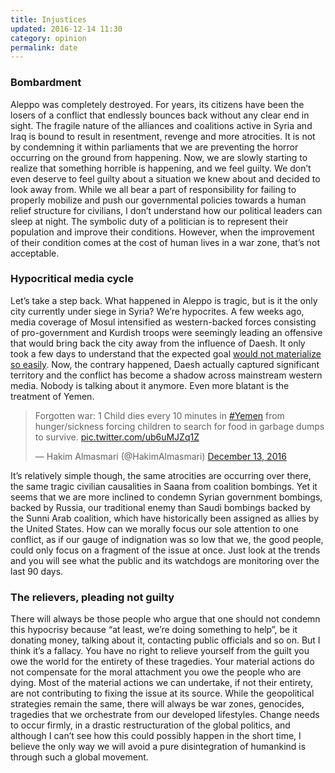 ```yaml
---
title: Injustices
updated: 2016-12-14 11:30
category: opinion
permalink: date
---
```


### Bombardment
Aleppo was completely destroyed. For years, its citizens have been the losers of a conflict that endlessly bounces back without any clear end in sight. The fragile nature of the alliances and coalitions active in Syria and Iraq is bound to result in resentment, revenge and more atrocities. It is not by condemning it within parliaments that we are preventing the horror occurring on the ground from happening. Now, we are slowly starting to realize that something horrible is happening, and we feel guilty. We don’t even deserve to feel guilty about a situation we knew about and decided to look away from. While we all bear a part of responsibility for failing to properly mobilize and push our governmental policies towards a human relief structure for civilians, I don’t understand how our political leaders can sleep at night. The symbolic duty of a politician is to represent their population and improve their conditions. However, when the improvement of their condition comes at the cost of human lives in a war zone, that’s not acceptable.

### Hypocritical media cycle
<script type="text/javascript" src="https://ssl.gstatic.com/trends_nrtr/1015_RC10/embed_loader.js"></script> <script type="text/javascript"> trends.embed.renderExploreWidget("TIMESERIES", {"comparisonItem":[{"keyword":"/m/0fyc5","geo":"","time":"2016-09-01 2017-01-01"},{"keyword":"/m/01505k","geo":"","time":"2016-09-01 2017-01-01"},{"keyword":"/m/01cgxp","geo":"","time":"2016-09-01 2017-01-01"}],"category":0,"property":""}, {"exploreQuery":"date=2016-09-01%202017-01-01&q=%2Fm%2F0fyc5,%2Fm%2F01505k,%2Fm%2F01cgxp","guestPath":"https://trends.google.com:443/trends/embed/"}); </script> 
Let’s take a step back. What happened in Aleppo is tragic, but is it the only city currently under siege in Syria? We’re hypocrites. A few weeks ago, media coverage of Mosul intensified as western-backed forces consisting of pro-government and Kurdish troops were seemingly leading an offensive that would bring back the city away from the influence of Daesh. It only took a few days to understand that the expected goal [would not materialize so easily](http://www.nytimes.com/aponline/2016/12/10/world/middleeast/ap-ml-iraq.html). Now, the contrary happened, Daesh actually captured significant territory and the conflict has become a shadow across mainstream western media. Nobody is talking about it anymore. Even more blatant is the treatment of Yemen. 
<blockquote class="twitter-tweet" data-lang="en"><p lang="en" dir="ltr">Forgotten war: 1 Child dies every 10 minutes in <a href="https://twitter.com/hashtag/Yemen?src=hash">#Yemen</a> from hunger/sickness forcing children to search for food in garbage dumps to survive. <a href="https://t.co/ub6uMJZq1Z">pic.twitter.com/ub6uMJZq1Z</a></p>&mdash; Hakim Almasmari (@HakimAlmasmari) <a href="https://twitter.com/HakimAlmasmari/status/808701221557178368">December 13, 2016</a></blockquote>
<script async src="//platform.twitter.com/widgets.js" charset="utf-8"></script>
It’s relatively simple though, the same atrocities are occurring over there, the same tragic civilian causalities in Saana from coalition bombings. Yet it seems that we are more inclined to condemn Syrian government bombings, backed by Russia, our traditional enemy than Saudi bombings backed by the Sunni Arab coalition, which have historically been assigned as allies by the United States. How can we morally focus our sole attention to one conflict, as if our gauge of indignation was so low that we, the good people, could only focus on a fragment of the issue at once. Just look at the trends and you will see what the public and its watchdogs are monitoring over the last 90 days.

### The relievers, pleading not guilty
There will always be those people who argue that one should not condemn this hypocrisy because “at least, we’re doing something to help”, be it donating money, talking about it, contacting public officials and so on. But I think it’s a fallacy. You have no right to relieve yourself from the guilt you owe the world for the entirety of these tragedies. Your material actions do not compensate for the moral attachment you owe the people who are dying. Most of the material actions we can undertake, if not their entirety, are not contributing to fixing the issue at its source. While the geopolitical strategies remain the same, there will always be war zones, genocides, tragedies that we orchestrate from our developed lifestyles. Change needs to occur firmly, in a drastic restructuration of the global politics, and although I can’t see how this could possibly happen in the short time, I believe the only way we will avoid a pure disintegration of humankind is through such a global movement.
